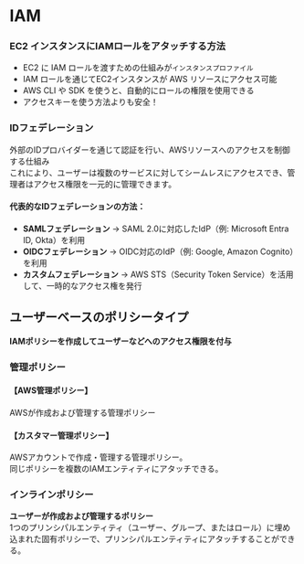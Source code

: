 # IAM

### EC2 インスタンスにIAMロールをアタッチする方法

- EC2 に IAM ロールを渡すための仕組みが`インスタンスプロファイル`
- IAM ロールを通じてEC2インスタンスが AWS リソースにアクセス可能
- AWS CLI や SDK を使うと、自動的にロールの権限を使用できる
- アクセスキーを使う方法よりも安全！

### IDフェデレーション

外部のIDプロバイダーを通じて認証を行い、AWSリソースへのアクセスを制御する仕組み<br>
これにより、ユーザーは複数のサービスに対してシームレスにアクセスでき、管理者はアクセス権限を一元的に管理できます。

#### 代表的なIDフェデレーションの方法：
- **SAMLフェデレーション** → SAML 2.0に対応したIdP（例: Microsoft Entra ID, Okta）を利用
- **OIDCフェデレーション** → OIDC対応のIdP（例: Google, Amazon Cognito）を利用
- **カスタムフェデレーション** → AWS STS（Security Token Service）を活用して、一時的なアクセス権を発行

## ユーザーベースのポリシータイプ
**IAMポリシーを作成してユーザーなどへのアクセス権限を付与**

### 管理ポリシー
#### 【AWS管理ポリシー】
AWSが作成および管理する管理ポリシー

#### 【カスタマー管理ポリシー】
AWSアカウントで作成・管理する管理ポリシー。  
同じポリシーを複数のIAMエンティティにアタッチできる。

### インラインポリシー
**ユーザーが作成および管理するポリシー**  
1つのプリンシパルエンティティ（ユーザー、グループ、またはロール）に埋め込まれた固有ポリシーで、プリンシパルエンティティにアタッチすることができる。
